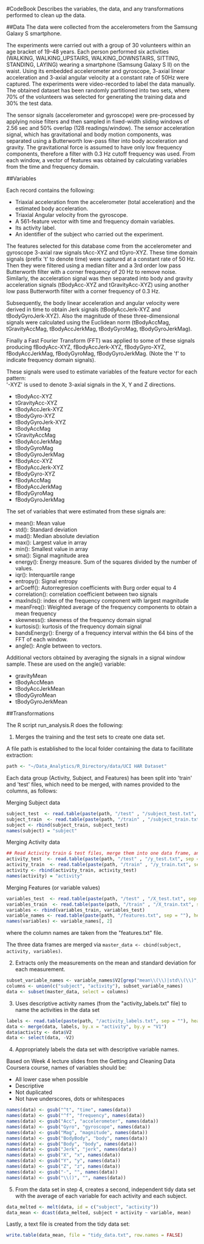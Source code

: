 #CodeBook
Describes the variables, the data, and any transformations performed to clean up the data.

##Data
The data were collected from the accelerometers from the Samsung Galaxy S smartphone.  

The experiments were carried out with a group of 30 volunteers within an age bracket of 19-48 years. Each person performed six activities (WALKING, WALKING_UPSTAIRS, WALKING_DOWNSTAIRS, SITTING, STANDING, LAYING) wearing a smartphone (Samsung Galaxy S II) on the waist. Using its embedded accelerometer and gyroscope, 3-axial linear acceleration and 3-axial angular velocity at a constant rate of 50Hz were captured. The experiments were video-recorded to label the data manually. The obtained dataset has been randomly partitioned into two sets, where 70% of the volunteers was selected for generating the training data and 30% the test data. 

The sensor signals (accelerometer and gyroscope) were pre-processed by applying noise filters and then sampled in fixed-width sliding windows of 2.56 sec and 50% overlap (128 readings/window). The sensor acceleration signal, which has gravitational and body motion components, was separated using a Butterworth low-pass filter into body acceleration and gravity. The gravitational force is assumed to have only low frequency components, therefore a filter with 0.3 Hz cutoff frequency was used. From each window, a vector of features was obtained by calculating variables from the time and frequency domain.

##Variables

Each record contains the following:

- Triaxial acceleration from the accelerometer (total acceleration) and the estimated body acceleration.
- Triaxial Angular velocity from the gyroscope. 
- A 561-feature vector with time and frequency domain variables. 
- Its activity label. 
- An identifier of the subject who carried out the experiment.

The features selected for this database come from the accelerometer and gyroscope 3-axial raw signals tAcc-XYZ and tGyro-XYZ. These time domain signals (prefix 't' to denote time) were captured at a constant rate of 50 Hz. Then they were filtered using a median filter and a 3rd order low pass Butterworth filter with a corner frequency of 20 Hz to remove noise. Similarly, the acceleration signal was then separated into body and gravity acceleration signals (tBodyAcc-XYZ and tGravityAcc-XYZ) using another low pass Butterworth filter with a corner frequency of 0.3 Hz. 

Subsequently, the body linear acceleration and angular velocity were derived in time to obtain Jerk signals (tBodyAccJerk-XYZ and tBodyGyroJerk-XYZ). Also the magnitude of these three-dimensional signals were calculated using the Euclidean norm (tBodyAccMag, tGravityAccMag, tBodyAccJerkMag, tBodyGyroMag, tBodyGyroJerkMag). 

Finally a Fast Fourier Transform (FFT) was applied to some of these signals producing fBodyAcc-XYZ, fBodyAccJerk-XYZ, fBodyGyro-XYZ, fBodyAccJerkMag, fBodyGyroMag, fBodyGyroJerkMag. (Note the 'f' to indicate frequency domain signals). 

These signals were used to estimate variables of the feature vector for each pattern:  
'-XYZ' is used to denote 3-axial signals in the X, Y and Z directions.

* tBodyAcc-XYZ
* tGravityAcc-XYZ
* tBodyAccJerk-XYZ
* tBodyGyro-XYZ
* tBodyGyroJerk-XYZ
* tBodyAccMag
* tGravityAccMag
* tBodyAccJerkMag
* tBodyGyroMag
* tBodyGyroJerkMag
* fBodyAcc-XYZ
* fBodyAccJerk-XYZ
* fBodyGyro-XYZ
* fBodyAccMag
* fBodyAccJerkMag
* fBodyGyroMag
* fBodyGyroJerkMag

The set of variables that were estimated from these signals are: 

* mean(): Mean value
* std(): Standard deviation
* mad(): Median absolute deviation 
* max(): Largest value in array
* min(): Smallest value in array
* sma(): Signal magnitude area
* energy(): Energy measure. Sum of the squares divided by the number of values. 
* iqr(): Interquartile range 
* entropy(): Signal entropy
* arCoeff(): Autorregresion coefficients with Burg order equal to 4
* correlation(): correlation coefficient between two signals
* maxInds(): index of the frequency component with largest magnitude
* meanFreq(): Weighted average of the frequency components to obtain a mean frequency
* skewness(): skewness of the frequency domain signal 
* kurtosis(): kurtosis of the frequency domain signal 
* bandsEnergy(): Energy of a frequency interval within the 64 bins of the FFT of each window.
* angle(): Angle between to vectors.

Additional vectors obtained by averaging the signals in a signal window sample. These are used on the angle() variable:

* gravityMean
* tBodyAccMean
* tBodyAccJerkMean
* tBodyGyroMean
* tBodyGyroJerkMean

##Transformations

The R script run_analysis.R does the following:

1. Merges the training and the test sets to create one data set.

A file path is established to the local folder containing the data to facillitate extraction:
````R
path <- "~/Data_Analytics/R_Directory/data/UCI HAR Dataset"
````

Each data group (Activity, Subject, and Features) has been split into 'train' and 'test' files, which need to be merged, with names provided to the columns, as follows:

Merging Subject data
````R
subject_test  <- read.table(paste(path, "/test" , "/subject_test.txt", sep = ""),header = FALSE)
subject_train  <- read.table(paste(path, "/train" , "/subject_train.txt", sep = ""),header = FALSE)
subject <- rbind(subject_train, subject_test)
names(subject) = "subject"
````

Merging Activity data
````R
## Read Activity train & test files, merge them into one data frame, and provide column names
activity_test  <- read.table(paste(path, "/test" , "/y_test.txt", sep = ""),header = FALSE)
activity_train  <- read.table(paste(path, "/train" , "/y_train.txt", sep = ""),header = FALSE)
activity <- rbind(activity_train, activity_test)
names(activity) = "activity"
````

Merging Features (or variable values)
````R
variables_test  <- read.table(paste(path, "/test" , "/X_test.txt", sep = ""),header = FALSE)
variables_train  <- read.table(paste(path, "/train" , "/X_train.txt", sep = ""),header = FALSE)
variables <- rbind(variables_train, variables_test)
variable_names <- read.table(paste(path, "/features.txt", sep = ""), header = FALSE)
names(variables) <- variable_names[, 2]
````
where the column names are taken from the "features.txt" file.

The three data frames are merged via `master_data <- cbind(subject, activity, variables)`.

2. Extracts only the measurements on the mean and standard deviation for each measurement. 

````R
subset_variable_names <- variable_names$V2[grep("mean\\(\\)|std\\(\\)", variable_names$V2)]
columns <- union(c("subject", "activity"), subset_variable_names)
data <- subset(master_data, select = columns)
````

3. Uses descriptive activity names (from the "activity_labels.txt" file) to name the activities in the data set

````R
labels <- read.table(paste(path, "/activity_labels.txt", sep = ""), header = FALSE)
data <- merge(data, labels, by.x = "activity", by.y = "V1")
data$activity <- data$V2
data <- select(data, -V2)
````

4. Appropriately labels the data set with descriptive variable names. 

Based on Week 4 lecture slides from the Getting and Cleaning Data Coursera course, names of variables should be:
- All lower case when possible
- Descriptive
- Not duplicated
- Not have underscores, dots or whitespaces

````R
names(data) <- gsub("^t", "time", names(data))
names(data) <- gsub("^f", "frequency", names(data))
names(data) <- gsub("Acc", "accelerometer", names(data))
names(data) <- gsub("Gyro", "gyroscope", names(data))
names(data) <- gsub("Mag", "magnitude", names(data))
names(data) <- gsub("BodyBody", "body", names(data))
names(data) <- gsub("Body", "body", names(data))
names(data) <- gsub("Jerk", "jerk", names(data))
names(data) <- gsub("X", "x", names(data))
names(data) <- gsub("Y", "y", names(data))
names(data) <- gsub("Z", "z", names(data))
names(data) <- gsub("-", "", names(data))
names(data) <- gsub("\\()", "", names(data))
````

5. From the data set in step 4, creates a second, independent tidy data set with the average of each variable for each activity and each subject.

````R
data_melted <- melt(data, id = c("subject", "activity"))
data_mean <- dcast(data_melted, subject + activity ~ variable, mean)
````

Lastly, a text file is created from the tidy data set:

````R
write.table(data_mean, file = "tidy_data.txt", row.names = FALSE)
````
